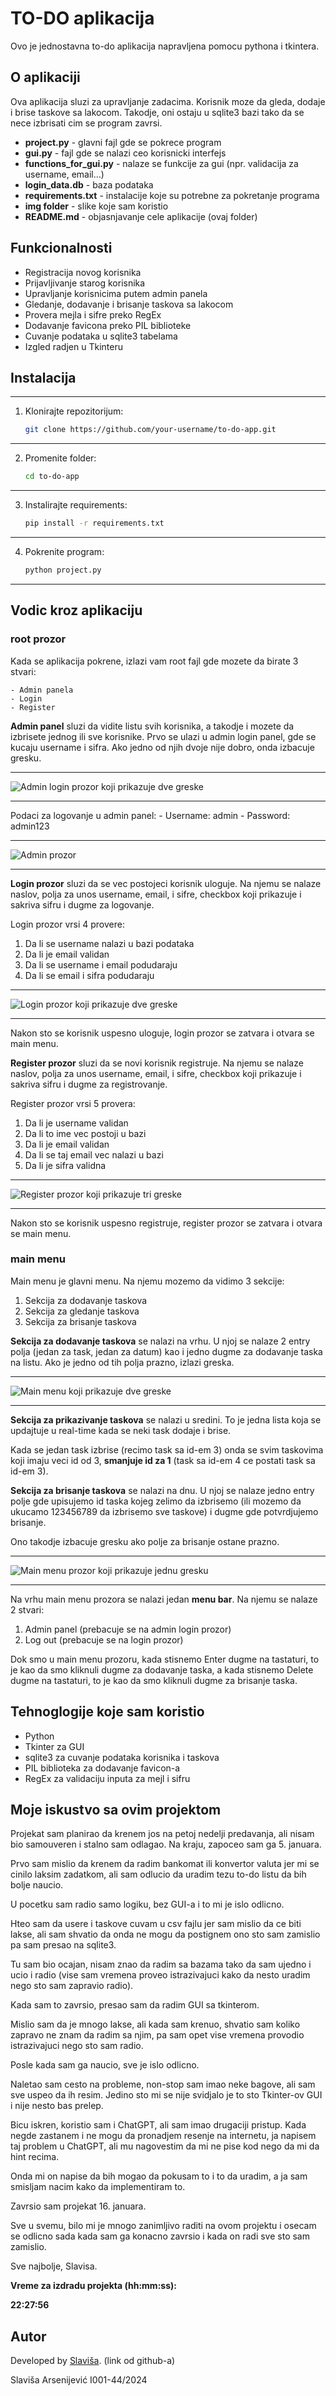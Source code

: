 # TO-DO aplikacija

Ovo je jednostavna to-do aplikacija napravljena pomocu pythona i tkintera.

## O aplikaciji

Ova aplikacija sluzi za upravljanje zadacima.
Korisnik moze da gleda, dodaje i brise taskove sa lakocom.
Takodje, oni ostaju u sqlite3 bazi tako da se nece izbrisati cim se program zavrsi.

- **project.py** - glavni fajl gde se pokrece program
- **gui.py** - fajl gde se nalazi ceo korisnicki interfejs
- **functions_for_gui.py** - nalaze se funkcije za gui (npr. validacija za username, email...)
- **login_data.db** - baza podataka
- **requirements.txt** - instalacije koje su potrebne za pokretanje programa
- **img folder** - slike koje sam koristio
- **README.md** - objasnjavanje cele aplikacije (ovaj folder)

## Funkcionalnosti

- Registracija novog korisnika
- Prijavljivanje starog korisnika
- Upravljanje korisnicima putem admin panela
- Gledanje, dodavanje i brisanje taskova sa lakocom
- Provera mejla i sifre preko RegEx
- Dodavanje favicona preko PIL biblioteke
- Cuvanje podataka u sqlite3 tabelama
- Izgled radjen u Tkinteru

## Instalacija
---
1. Klonirajte repozitorijum:
   ```bash
   git clone https://github.com/your-username/to-do-app.git
---
2. Promenite folder:
    ```bash
    cd to-do-app
---
3. Instalirajte requirements:
    ```bash
    pip install -r requirements.txt
---
4. Pokrenite program:
    ```bash
    python project.py
---
## Vodic kroz aplikaciju

### root prozor

Kada se aplikacija pokrene, izlazi vam root fajl gde mozete da birate 3 stvari:

    - Admin panela
    - Login 
    - Register

**Admin panel** sluzi da vidite listu svih korisnika, a takodje i mozete da izbrisete jednog ili sve korisnike.
Prvo se ulazi u admin login panel, gde se kucaju username i sifra. Ako jedno od njih dvoje nije dobro, onda izbacuje gresku.

--- 
![Admin login prozor koji prikazuje dve greske](img/admin-login.png)

---
Podaci za logovanje u admin panel:
    - Username: admin
    - Password: admin123

---
![Admin prozor](img/admin-panel.png)

---
    
**Login prozor** sluzi da se vec postojeci korisnik uloguje. 
Na njemu se nalaze naslov, polja za unos username, email, i sifre, checkbox koji prikazuje i sakriva sifru i dugme za logovanje.

Login prozor vrsi 4 provere:

1. Da li se username nalazi u bazi podataka
2. Da li je email validan
3. Da li se username i email podudaraju
4. Da li se email i sifra podudaraju

---
![Login prozor koji prikazuje dve greske](img/login-prozor.png)

---

Nakon sto se korisnik uspesno uloguje, login prozor se zatvara i otvara se main menu.

**Register prozor** sluzi da se novi korisnik registruje.
Na njemu se nalaze naslov, polja za unos username, email, i sifre, checkbox koji prikazuje i sakriva sifru i dugme za registrovanje.

Register prozor vrsi 5 provera:

1. Da li je username validan
2. Da li to ime vec postoji u bazi
3. Da li je email validan
4. Da li se taj email vec nalazi u bazi
5. Da li je sifra validna

---
![Register prozor koji prikazuje tri greske](img/register-prozor.png)

---

Nakon sto se korisnik uspesno registruje, register prozor se zatvara i otvara se main menu.

### main menu

Main menu je glavni menu. Na njemu mozemo da vidimo 3 sekcije:

1. Sekcija za dodavanje taskova
2. Sekcija za gledanje taskova
3. Sekcija za brisanje taskova

**Sekcija za dodavanje taskova** se nalazi na vrhu.
U njoj se nalaze 2 entry polja (jedan za task, jedan za datum) kao i jedno dugme za dodavanje taska na listu.
Ako je jedno od tih polja prazno, izlazi greska.

---
![Main menu koji prikazuje dve greske](img/prazno-task-polje.png)

---

**Sekcija za prikazivanje taskova** se nalazi u sredini. To je jedna lista koja se updajtuje u real-time kada se neki task dodaje i brise. 

Kada se jedan task izbrise (recimo task sa id-em 3) onda se svim taskovima koji imaju veci id od 3, **smanjuje id za 1** (task sa id-em 4 ce postati task sa id-em 3).

**Sekcija za brisanje taskova** se nalazi na dnu. U njoj se nalaze jedno entry polje gde upisujemo id taska kojeg zelimo da izbrisemo (ili mozemo da ukucamo 123456789 da izbrisemo sve taskove) i dugme gde potvrdjujemo brisanje.

Ono takodje izbacuje gresku ako polje za brisanje ostane prazno.

---
![Main menu prozor koji prikazuje jednu gresku](img/prazno-delete-polje.png)

---

Na vrhu main menu prozora se nalazi jedan **menu bar**. Na njemu se nalaze 2 stvari:

1. Admin panel (prebacuje se na admin login prozor)
2. Log out (prebacuje se na login prozor)

Dok smo u main menu prozoru, kada stisnemo Enter dugme na tastaturi, to je kao da smo kliknuli dugme za dodavanje taska, a kada stisnemo Delete dugme na tastaturi, to je kao da smo kliknuli dugme za brisanje taska.

## Tehnoglogije koje sam koristio

- Python
- Tkinter za GUI
- sqlite3 za cuvanje podataka korisnika i taskova
- PIL biblioteka za dodavanje favicon-a
- RegEx za validaciju inputa za mejl i sifru

## Moje iskustvo sa ovim projektom

Projekat sam planirao da krenem jos na petoj nedelji predavanja, ali nisam bio samouveren i stalno sam odlagao. 
Na kraju, zapoceo sam ga 5. januara. 

Prvo sam mislio da krenem da radim bankomat ili konvertor valuta jer mi se cinilo laksim zadatkom, ali sam odlucio da uradim tezu to-do listu da bih bolje naucio.

U pocetku sam radio samo logiku, bez GUI-a i to mi je islo odlicno.

Hteo sam da usere i taskove cuvam u csv fajlu jer sam mislio da ce biti lakse, ali sam shvatio da onda ne mogu da postignem ono sto sam zamislio pa sam presao na sqlite3.

Tu sam bio ocajan, nisam znao da radim sa bazama tako da sam ujedno i ucio i radio (vise sam vremena proveo istrazivajuci kako da nesto uradim nego sto sam zapravio radio).

Kada sam to zavrsio, presao sam da radim GUI sa tkinterom.

Mislio sam da je mnogo lakse, ali kada sam krenuo, shvatio sam koliko zapravo ne znam da radim sa njim, pa sam opet vise vremena provodio istrazivajuci nego sto sam radio. 

Posle kada sam ga naucio, sve je islo odlicno. 

Naletao sam cesto na probleme, non-stop sam imao neke bagove, ali sam sve uspeo da ih resim. Jedino sto mi se nije svidjalo je to sto Tkinter-ov GUI i nije nesto bas prelep.

Bicu iskren, koristio sam i ChatGPT, ali sam imao drugaciji pristup. Kada negde zastanem i ne mogu da pronadjem resenje na internetu, ja napisem taj problem u ChatGPT, ali mu nagovestim da mi ne pise kod nego da mi da hint recima. 

Onda mi on napise da bih mogao da pokusam to i to da uradim, a ja sam smisljam nacim kako da implementiram to.

Zavrsio sam projekat 16. januara.

Sve u svemu, bilo mi je mnogo zanimljivo raditi na ovom projektu i osecam se odlicno sada kada sam ga konacno zavrsio i kada on radi sve sto sam zamislio.

Sve najbolje, 
Slavisa.

**Vreme za izdradu projekta (hh:mm:ss):**

**22:27:56** 


## Autor

Developed by [Slaviša](https://github.com/Slavisa05). (link od github-a)

Slaviša Arsenijević
I001-44/2024